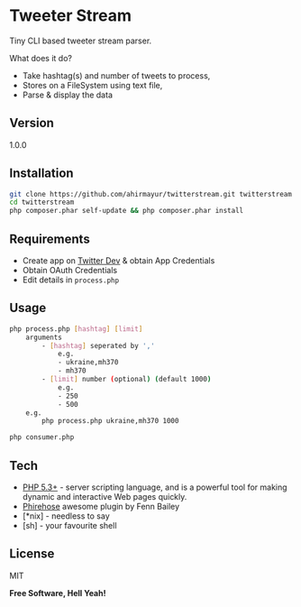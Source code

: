 Tweeter Stream
=========

Tiny CLI based tweeter stream parser.

What does it do?

  - Take hashtag(s) and number of tweets to process,
  - Stores on a FileSystem using text file,
  - Parse & display the data

Version
----

1.0.0

Installation
--------------

```sh
git clone https://github.com/ahirmayur/twitterstream.git twitterstream
cd twitterstream
php composer.phar self-update && php composer.phar install
```

Requirements
-----------

  - Create app on [Twitter Dev](https://apps.twitter.com/) & obtain App Credentials
  - Obtain OAuth Credentials
  - Edit details in ```process.php```


Usage
--------------

```sh
php process.php [hashtag] [limit]
    arguments
        - [hashtag] seperated by ','
            e.g. 
            - ukraine,mh370
            - mh370
        - [limit] number (optional) (default 1000)
            e.g. 
            - 250
            - 500
    e.g.
        php process.php ukraine,mh370 1000

php consumer.php
```

Tech
-----------

* [PHP 5.3+] - server scripting language, and is a powerful tool for making dynamic and interactive Web pages quickly.
* [Phirehose] awesome plugin by Fenn Bailey
* [*nix] - needless to say
* [sh] - your favourite shell

License
----

MIT


**Free Software, Hell Yeah!**

[PHP 5.3+]:http://www.php.net/
[Phirehose]:https://github.com/fennb/phirehose